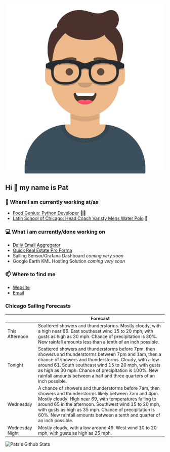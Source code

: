 [![Social banner for p-j-falconer](https://raw.githubusercontent.com/P-J-FALCONER/P-J-FALCONER/master/assets/avataaars.svg)](https://patfalconer.com/)
## Hi :wave: my name is Pat

### 💼 Where I am currently working at/as
- [Food Genius: Python Developer](https://getfoodgenius.com/) 🍔🐍
- [Latin School of Chicago: Head Coach Varisty Mens Water Polo](https://www.latinschool.org/) 🤽


### 💻 What i am currently/done working on
 - [Daily Email Aggregator](https://github.com/P-J-FALCONER/dott_daily_mail)
 - [Quick Real Estate Pro Forma](https://github.com/P-J-FALCONER/henry)
 - Sailing Sensor/Grafana Dashboard *coming very soon*
 - Google Earth KML Hosting Solution *coming very soon*

### 📫 Where to find me
 - [Website](https://patfalconer.com/)
 - [Email](mailto:patrick.j.falconer@gmail.com)


### Chicago Sailing Forecasts
|   | Forecast  |
|---|---|
| This Afternoon | Scattered showers and thunderstorms. Mostly cloudy, with a high near 66. East southeast wind 15 to 20 mph, with gusts as high as 30 mph. Chance of precipitation is 30%. New rainfall amounts less than a tenth of an inch possible. |
| Tonight | Scattered showers and thunderstorms before 7pm, then showers and thunderstorms between 7pm and 1am, then a chance of showers and thunderstorms. Cloudy, with a low around 61. South southeast wind 15 to 20 mph, with gusts as high as 30 mph. Chance of precipitation is 100%. New rainfall amounts between a half and three quarters of an inch possible. |
| Wednesday | A chance of showers and thunderstorms before 7am, then showers and thunderstorms likely between 7am and 4pm. Mostly cloudy. High near 69, with temperatures falling to around 65 in the afternoon. Southwest wind 15 to 20 mph, with gusts as high as 35 mph. Chance of precipitation is 60%. New rainfall amounts between a tenth and quarter of an inch possible. |
| Wednesday Night | Mostly cloudy, with a low around 49. West wind 10 to 20 mph, with gusts as high as 25 mph. |

![Pats's Github Stats](https://github-readme-stats.vercel.app/api?username=p-j-falconer&show_icons=true&theme=radical)
